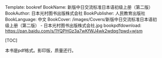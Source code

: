 Template: bookref
BookName: 新版中日交流标准日本语初级上册（第二版）
BookAuthor: 日本光村图书出版株式会社
BookPublisher: 人民教育出版社
BookLanguage: 中文
BookCover: /images/Covers/新版中日交流标准日本语初级上册（第二版） - 日本光村图书出版株式会社.jpg
bookpdfdownload: https://pan.baidu.com/s/1YQPHGz3a7wKfWJ4wk2wdqg?pwd=wjsm



[TOC]

本书是pdf格式。影印版，质量还行。